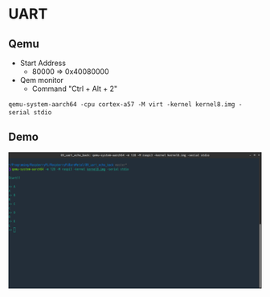 # UART

## Qemu

* Start Address
  * 80000 => 0x40080000
* Qem monitor
  * Command "Ctrl + Alt + 2"

```
qemu-system-aarch64 -cpu cortex-a57 -M virt -kernel kernel8.img -serial stdio
```

## Demo

![qemu_uart_echoback](https://github.com/fireflower0/RaspberryPiBareMetal/blob/master/09_uart_echo_back/img/echoback.png)
